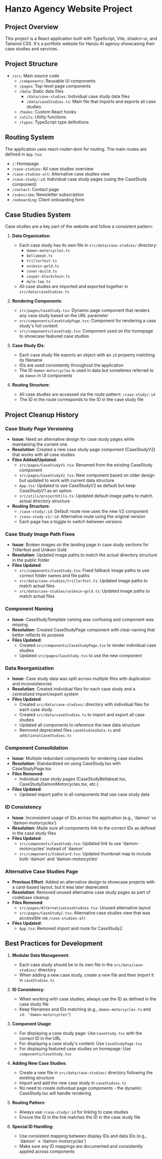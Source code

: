 # Hanzo Agency Website Project

## Project Overview
This project is a React application built with TypeScript, Vite, shadcn-ui, and Tailwind CSS. It's a portfolio website for Hanzo AI agency showcasing their case studies and services.

## Project Structure
- `/src`: Main source code
  - `/components`: Reusable UI components
  - `/pages`: Top-level page components
  - `/data`: Static data files
    - `/data/case-studies`: Individual case study data files
    - `/data/caseStudies.ts`: Main file that imports and exports all case studies
  - `/hooks`: Custom React hooks
  - `/utils`: Utility functions
  - `/types`: TypeScript type definitions

## Routing System
The application uses react-router-dom for routing. The main routes are defined in `App.tsx`:
- `/`: Homepage
- `/case-studies`: All case studies overview
- `/case-studies-alt`: Alternative case studies view
- `/case-study/:id`: Individual case study pages (using the CaseStudy component)
- `/contact`: Contact page
- `/subscribe`: Newsletter subscription
- `/onboarding`: Client onboarding form

## Case Studies System
Case studies are a key part of the website and follow a consistent pattern:

1. **Data Organization**:
   - Each case study has its own file in `src/data/case-studies/` directory:
     - `damon-motorcycles.ts`
     - `bellabeat.ts`
     - `trillerfest.ts`
     - `unikoin-gold.ts`
     - `cover-build.ts`
     - `casper-blockchain.ts`
     - `myle-tap.ts`
   - All case studies are imported and exported together in `src/data/caseStudies.ts`
   
2. **Rendering Components**:
   - `src/pages/CaseStudy.tsx`: Dynamic page component that renders any case study based on the URL parameter
   - `src/components/CaseStudyPage.tsx`: Component for rendering a case study's full content
   - `src/components/CaseStudy.tsx`: Component used on the homepage to showcase featured case studies

3. **Case Study IDs**:
   - Each case study file exports an object with an `id` property matching its filename
   - IDs are used consistently throughout the application
   - The ID `damon-motorcycles` is used in data but sometimes referred to as `damon` in UI components

4. **Routing Structure**:
   - All case studies are accessed via the route pattern: `/case-study/:id`
   - The ID in the route corresponds to the ID in the case study file

## Project Cleanup History

### Case Study Page Versioning
- **Issue**: Need an alternative design for case study pages while maintaining the current one
- **Resolution**: Created a new case study page component (CaseStudyV2) that works with all case studies
- **Files Added/Updated**:
  - `src/pages/CaseStudyV1.tsx`: Renamed from the existing CaseStudy component
  - `src/pages/CaseStudyV2.tsx`: New component based on older design but updated to work with current data structure
  - `App.tsx`: Updated to use CaseStudyV2 as default but keep CaseStudyV1 as an option
  - `src/utils/projectUtils.ts`: Updated default image paths to match actual directory structure
- **Routing Structure**:
  - `/case-study/:id`: Default route now uses the new V2 component
  - `/case-study-v1/:id`: Alternative route using the original version
  - Each page has a toggle to switch between versions

### Case Study Image Path Fixes
- **Issue**: Broken images on the landing page in case study sections for Trillerfest and Unikoin Gold
- **Resolution**: Updated image paths to match the actual directory structure in the public folder
- **Files Updated**:
  - `src/components/CaseStudy.tsx`: Fixed fallback image paths to use correct folder names and file paths
  - `src/data/case-studies/trillerfest.ts`: Updated image paths to match actual files
  - `src/data/case-studies/unikoin-gold.ts`: Updated image paths to match actual files

### Component Naming
- **Issue**: CaseStudyTemplate naming was confusing and component was missing
- **Resolution**: Created CaseStudyPage component with clear naming that better reflects its purpose
- **Files Updated**:
  - Created `src/components/CaseStudyPage.tsx` to render individual case studies
  - Updated `src/pages/CaseStudy.tsx` to use the new component

### Data Reorganization
- **Issue**: Case study data was split across multiple files with duplication and inconsistencies
- **Resolution**: Created individual files for each case study and a centralized import/export system
- **Files Updated**:
  - Created `src/data/case-studies/` directory with individual files for each case study
  - Created `src/data/caseStudies.ts` to import and export all case studies
  - Updated all components to reference the new data structure
  - Removed deprecated files `caseStudiesData.ts` and `additionalCaseStudies.ts`

### Component Consolidation
- **Issue**: Multiple redundant components for rendering case studies
- **Resolution**: Standardized on using CaseStudy.tsx with CaseStudyPage.tsx
- **Files Removed**:
  - Individual case study pages (CaseStudyBellabeat.tsx, CaseStudyDamonMotorcycles.tsx, etc.)
- **Files Updated**:
  - Updated import paths in all components that use case study data

### ID Consistency
- **Issue**: Inconsistent usage of IDs across the application (e.g., 'damon' vs 'damon-motorcycles')
- **Resolution**: Made sure all components link to the correct IDs as defined in the case study files
- **Files Updated**:
  - `src/components/CaseStudy.tsx`: Updated link to use 'damon-motorcycles' instead of 'damon'
  - `src/components/VideoCard.tsx`: Updated thumbnail map to include both 'damon' and 'damon-motorcycles'

### Alternative Case Studies Page
- **Previous Effort**: Added an alternative design to showcase projects with a card-based layout, but it was later deprecated
- **Resolution**: Removed unused alternative case study pages as part of codebase cleanup
- **Files Removed**:
  - `src/pages/AlternativeCaseStudies.tsx`: Unused alternative layout
  - `src/pages/CaseStudy2.tsx`: Alternative case studies view that was accessible via `/case-studies-alt`
- **Files Updated**:
  - `App.tsx`: Removed import and route for CaseStudy2

## Best Practices for Development

1. **Modular Data Management**: 
   - Each case study should be in its own file in the `src/data/case-studies/` directory
   - When adding a new case study, create a new file and then import it in `caseStudies.ts`

2. **ID Consistency**: 
   - When working with case studies, always use the ID as defined in the case study file
   - Keep filenames and IDs matching (e.g., `damon-motorcycles.ts` and `id: "damon-motorcycles"`)

3. **Component Usage**:
   - For displaying a case study page: Use `CaseStudy.tsx` with the correct ID in the URL
   - For displaying a case study's content: Use `CaseStudyPage.tsx` 
   - For displaying featured case studies on homepage: Use `components/CaseStudy.tsx`

4. **Adding New Case Studies**:
   - Create a new file in `src/data/case-studies/` directory following the existing structure
   - Import and add the new case study in `caseStudies.ts`
   - No need to create individual page components - the dynamic CaseStudy.tsx will handle rendering

5. **Routing Pattern**:
   - Always use `/case-study/:id` for linking to case studies
   - Ensure the ID in the link matches the ID in the case study file

6. **Special ID Handling**:
   - Use consistent mapping between display IDs and data IDs (e.g., 'damon' → 'damon-motorcycles')
   - Make sure any ID mappings are documented and consistently applied across components